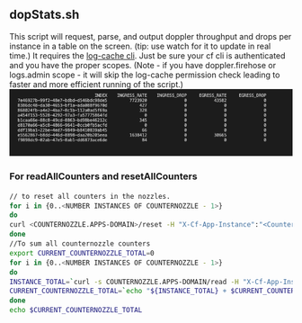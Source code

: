 ## dopStats.sh
This script will request, parse, and output doppler throughput and drops per instance in a table on the screen. (tip: use watch for it to update in real time.)
It requires the [log-cache cli](https://github.com/cloudfoundry/log-cache-cli).
Just be sure your cf cli is authenticated and you have the proper scopes. (Note - if you have doppler.firehose or logs.admin scope - it will skip the log-cache permission check leading to faster and more efficient running of the script.)
![Pic](https://github.com/pivotal-Josh-Gainey/scripts/blob/master/Screen%20Shot%202020-07-28%20at%201.54.32%20PM.png)


### For readAllCounters and resetAllCounters
```bash
// to reset all counters in the nozzles.
for i in {0..<NUMBER INSTANCES OF COUNTERNOZZLE - 1>}
do
curl <COUNTERNOZZLE.APPS-DOMAIN>/reset -H "X-Cf-App-Instance":"<CounterNozzle GUID>:$i"
done
//To sum all counternozzle counters
export CURRENT_COUNTERNOZZLE_TOTAL=0
for i in {0..<NUMBER INSTANCES OF COUNTERNOZZLE - 1>}
do
INSTANCE_TOTAL=`curl -s COUNTERNOZZLE.APPS-DOMAIN/read -H "X-Cf-App-Instance":"<CounterNozzle GUID>:$i"`
CURRENT_COUNTERNOZZLE_TOTAL=`echo "${INSTANCE_TOTAL} + $CURRENT_COUNTERNOZZLE_TOTAL" | bc`
done
echo $CURRENT_COUNTERNOZZLE_TOTAL
```
